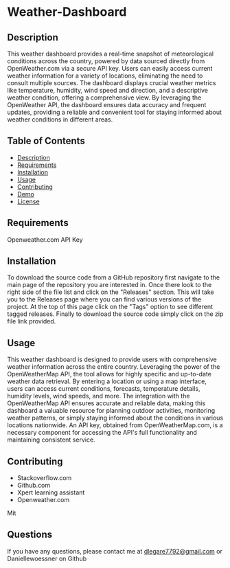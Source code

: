 # Weather-Dashboard

  ## Description

This weather dashboard provides a real-time snapshot of meteorological conditions across the country, powered by data sourced directly from OpenWeather.com via a secure API key. Users can easily access current weather information for a variety of locations, eliminating the need to consult multiple sources. The dashboard displays crucial weather metrics like temperature, humidity, wind speed and direction, and a descriptive weather condition, offering a comprehensive view. By leveraging the OpenWeather API, the dashboard ensures data accuracy and frequent updates, providing a reliable and convenient tool for staying informed about weather conditions in different areas.


  ## Table of Contents
  * [Description](#Description)
  * [Requirements](#Requirements)
  * [Installation](#installation)
  * [Usage](#usage)
  * [Contributing](#contributing)
  * [Demo](#demo)
  * [License](#license)

  ## Requirements
Openweather.com API Key

  ## Installation
To download the source code from a GitHub repository first navigate to the main page of the repository you are interested in. Once there look to the right side of the file list and click on the "Releases" section. This will take you to the Releases page where you can find various versions of the project. At the top of this page click on the "Tags" option to see different tagged releases. Finally to download the source code simply click on the zip file link provided.

  ## Usage
This weather dashboard is designed to provide users with comprehensive weather information across the entire country. Leveraging the power of the OpenWeatherMap API, the tool allows for highly specific and up-to-date weather data retrieval. By entering a location or using a map interface, users can access current conditions, forecasts, temperature details, humidity levels, wind speeds, and more. The integration with the OpenWeatherMap API ensures accurate and reliable data, making this dashboard a valuable resource for planning outdoor activities, monitoring weather patterns, or simply staying informed about the conditions in various locations nationwide. An API key, obtained from OpenWeatherMap.com, is a necessary component for accessing the API's full functionality and maintaining consistent service.



  ## Contributing
  * Stackoverflow.com
  * Github.com
  * Xpert learning assistant
  * Openweather.com

 
  Mit

  ## Questions
  If you have any questions, please contact me at dlegare7792@gmail.com or Daniellewoessner on Github
